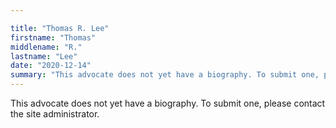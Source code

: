 ```yaml
---

title: "Thomas R. Lee"
firstname: "Thomas"
middlename: "R."
lastname: "Lee"
date: "2020-12-14"
summary: "This advocate does not yet have a biography. To submit one, please contact the site administrator."
---
```

This advocate does not yet have a biography. To submit one, please contact the site administrator.

